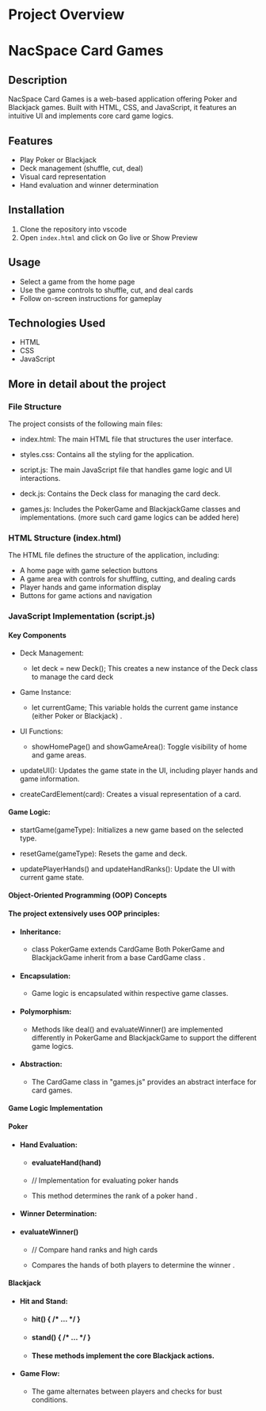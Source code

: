 # Project Overview
# NacSpace Card Games

## Description

NacSpace Card Games is a web-based application offering Poker and Blackjack games. Built with HTML, CSS, and JavaScript, it features an intuitive UI and implements core card game logics.

## Features
- Play Poker or Blackjack
- Deck management (shuffle, cut, deal)
- Visual card representation
- Hand evaluation and winner determination

## Installation
1. Clone the repository into vscode
2. Open `index.html` and click on Go live or Show Preview

## Usage
- Select a game from the home page
- Use the game controls to shuffle, cut, and deal cards
- Follow on-screen instructions for gameplay

## Technologies Used
- HTML
- CSS
- JavaScript

## More in detail about the project

### File Structure

The project consists of the following main files:

- index.html: The main HTML file that structures the user interface.
  
- styles.css: Contains all the styling for the application.

- script.js: The main JavaScript file that handles game logic and UI interactions.
  
- deck.js: Contains the Deck class for managing the card deck.

- games.js: Includes the PokerGame and BlackjackGame classes and implementations. (more such card game logics can be added here)

### HTML Structure (index.html)

The HTML file defines the structure of the application, including:
- A home page with game selection buttons
- A game area with controls for shuffling, cutting, and dealing cards
- Player hands and game information display
- Buttons for game actions and navigation
  
### JavaScript Implementation (script.js)

#### Key Components

- Deck Management:
  
  - let deck = new Deck();
    This creates a new instance of the Deck class to manage the card deck

- Game Instance:
  - let currentGame;
This variable holds the current game instance (either Poker or Blackjack)
.
- UI Functions:
  - showHomePage() and showGameArea(): Toggle visibility of home and game areas.
- updateUI(): Updates the game state in the UI, including player hands and game information.
- createCardElement(card): Creates a visual representation of a card.
 #### Game Logic:

- startGame(gameType): Initializes a new game based on the selected type.
  
- resetGame(gameType): Resets the game and deck.
  
- updatePlayerHands() and updateHandRanks(): Update the UI with current game state.
  

 
#### Object-Oriented Programming (OOP) Concepts

#### The project extensively uses OOP principles:

- #### Inheritance:
  - class PokerGame extends CardGame
Both PokerGame and BlackjackGame inherit from a base CardGame class
.
- #### Encapsulation:
    - Game logic is encapsulated within respective game classes.
  
- #### Polymorphism:
  
    - Methods like deal() and evaluateWinner() are implemented differently in PokerGame and BlackjackGame to support the different game logics.
  
- #### Abstraction:
    - The CardGame class in "games.js" provides an abstract interface for card games.
  
#### Game Logic Implementation

#### Poker
- #### Hand Evaluation:
  - #### evaluateHand(hand) 
  - // Implementation for evaluating poker hands
  
   - This method determines the rank of a poker hand
.
- #### Winner Determination:
- #### evaluateWinner() 
    - // Compare hand ranks and high cards

    - Compares the hands of both players to determine the winner
.
#### Blackjack
- #### Hit and Stand:
  - #### hit() { /* ... */ }
  - #### stand() { /* ... */ }
  - #### These methods implement the core Blackjack actions.
- #### Game Flow:
  - The game alternates between players and checks for bust conditions.